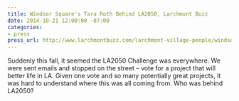 ```yaml
---
title: Windsor Square's Tara Roth Behind LA2050, Larchmont Buzz
date: 2014-10-21 12:00:00 -07:00
categories:
- press
press_url: http://www.larchmontbuzz.com/larchmont-village-people/windsor-square-s-tara-roth-behind-la2050/
---
```


Suddenly this fall, it seemed the LA2050 Challenge was everywhere. We were sent emails and stopped on the street – vote for a project that will better life in LA. Given one vote and so many potentially great projects, it was hard to understand where this was all coming from. Who was behind LA2050?
